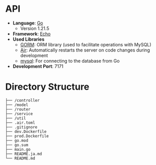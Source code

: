 
# API
- **Language**: [Go](https://golang.org/)
  - Version 1.21.5
- **Framework**: [Echo](https://echo.labstack.com/)
- **Used Libraries**
  - [GORM](https://gorm.io/ja_JP/docs/index.html): ORM library (used to facilitate operations with MySQL)
  - [Air](https://github.com/cosmtrek/air): Automatically restarts the server on code changes during development
  - [mysql](https://github.com/go-sql-driver/mysql): For connecting to the database from Go
- **Development Port**: 7171

# Directory Structure
```
├── /controller
├── /model
├── /router
├── /service
├── /util
├── .air.toml
├── .gitignore
├── dev.Dockerfile
├── prod.Dockerfile
├── go.mod
├── go.sum
├── main.go
├── README.ja.md
└── README.md
```
